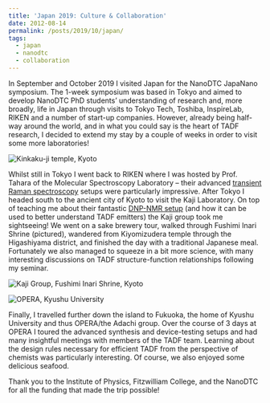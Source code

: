 ```yaml
---
title: 'Japan 2019: Culture & Collaboration'
date: 2012-08-14
permalink: /posts/2019/10/japan/
tags:
  - japan
  - nanodtc
  - collaboration
---
```


In September and October 2019 I visited Japan for the NanoDTC JapaNano symposium. The 1-week symposium was based in Tokyo and aimed to develop NanoDTC PhD students’ understanding of research and, more broadly, life in Japan through visits to Tokyo Tech, Toshiba, InspireLab, RIKEN and a number of start-up companies. However, already being half-way around the world, and in what you could say is the heart of TADF research, I decided to extend my stay by a couple of weeks in order to visit some more laboratories!

![Kinkaku-ji temple, Kyoto](http://bdoptoelectronics.github.io/images/gold_temple.png)

Whilst still in Tokyo I went back to RIKEN where I was hosted by Prof. Tahara of the Molecular Spectroscopy Laboratory – their advanced [transient Raman spectroscopy](https://www.nature.com/articles/nchem.2717) setups were particularly impressive. After Tokyo I headed south to the ancient city of Kyoto to visit the Kaji Laboratory. On top of teaching me about their fantastic [DNP-NMR setup](https://onlinelibrary.wiley.com/doi/full/10.1002/anie.201707208) (and how it can be used to better understand TADF emitters) the Kaji group took me sightseeing! We went on a sake brewery tour, walked through Fushimi Inari Shrine (pictured), wandered from Kiyomizudera temple through the Higashiyama district, and finished the day with a traditional Japanese meal. Fortunately we also managed to squeeze in a bit more science, with many interesting discussions on TADF structure-function relationships following my seminar.

![Kaji Group, Fushimi Inari Shrine, Kyoto](http://bdoptoelectronics.github.io/images/kaji_lab_photo.png)

![OPERA, Kyushu University](http://bdoptoelectronics.github.io/images/adachi_group_photo.png)

Finally, I travelled further down the island to Fukuoka, the home of Kyushu University and thus OPERA/the Adachi group. Over the course of 3 days at OPERA I toured the advanced synthesis and device-testing setups and had many insightful meetings with members of the TADF team. Learning about the design rules necessary for efficient TADF from the perspective of chemists was particularly interesting. Of course, we also enjoyed some delicious seafood.

Thank you to the Institute of Physics, Fitzwilliam College, and the NanoDTC for all the funding that made the trip possible!
